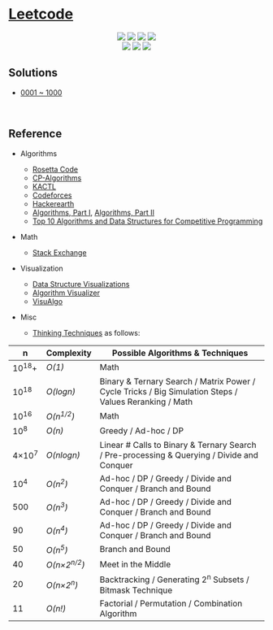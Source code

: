 # [Leetcode](https://leetcode.com/problemset/all/)
<p align="center">
    <a href="./LICENSE.md"><img src="https://img.shields.io/github/license/vikash-g/Leetcode?color=blue"></a>
    <a><img src="https://img.shields.io/github/languages/top/vikash-g/Leetcode?color=magenta"></a>
    <a><img src="https://img.shields.io/badge/update-daily-green"></a>
    <a><img src="https://img.shields.io/badge/solutions-3%20of%202281-ff69b4"></a>
    </br>
    <a><img src="https://img.shields.io/badge/Easy-0-00a152"></a>
    <a><img src="https://img.shields.io/badge/Medium-3-ff9100"></a>
    <a><img src="https://img.shields.io/badge/Hard-2-f50057"></a>
</p>

## Solutions
- [0001 ~ 1000](./Solutions0001-1000.md)

</br>

## Reference

* Algorithms
    * [Rosetta Code](https://rosettacode.org)
    * [CP-Algorithms](https://cp-algorithms.com)
    * [KACTL](https://github.com/kth-competitive-programming/kactl)
    * [Codeforces](https://codeforces.com/)
    * [Hackerearth](https://www.hackerearth.com/practice/)
    * [Algorithms, Part I](https://www.coursera.org/learn/algorithms-part1), [Algorithms, Part II](https://www.coursera.org/learn/algorithms-part2)
    * [Top 10 Algorithms and Data Structures for Competitive Programming](https://www.geeksforgeeks.org/top-algorithms-and-data-structures-for-competitive-programming/)

* Math
    * [Stack Exchange](https://math.stackexchange.com)

* Visualization
    * [Data Structure Visualizations](https://www.cs.usfca.edu/~galles/visualization/Algorithms.html)
    * [Algorithm Visualizer](https://algorithm-visualizer.org/)
    * [VisuAlgo](https://visualgo.net/en)

* Misc
    * [Thinking Techniques](https://sites.google.com/site/mostafasibrahim/programming-competitions/thinking-techniques) as follows:

| n | Complexity | Possible Algorithms & Techniques |
| - | - | - |
| 10<sup>18</sup>+ | _O(1)_ | Math |
| 10<sup>18</sup> | _O(logn)_ | Binary & Ternary Search / Matrix Power / Cycle Tricks / Big Simulation Steps / Values Reranking / Math |
| 10<sup>16</sup> | _O(n<sup>1/2</sup>)_ | Math |
| 10<sup>8</sup> | _O(n)_ | Greedy / Ad-hoc / DP |
| 4×10<sup>7</sup> | _O(nlogn)_ | Linear # Calls to Binary & Ternary Search / Pre-processing & Querying / Divide and Conquer |
| 10<sup>4</sup> | _O(n<sup>2</sup>)_ | Ad-hoc / DP / Greedy / Divide and Conquer / Branch and Bound |
| 500 | _O(n<sup>3</sup>)_ | Ad-hoc / DP / Greedy / Divide and Conquer / Branch and Bound  |
| 90 | _O(n<sup>4</sup>)_ | Ad-hoc / DP / Greedy / Divide and Conquer / Branch and Bound |
| 50 | _O(n<sup>5</sup>)_ | Branch and Bound |
| 40 | _O(n×2<sup>n/2</sup>)_ | 	Meet in the Middle |
| 20 | _O(n×2<sup>n</sup>)_ | Backtracking / Generating 2<sup>n</sup> Subsets / Bitmask Technique |
| 11 | _O(n!)_ | Factorial / Permutation / Combination Algorithm |
